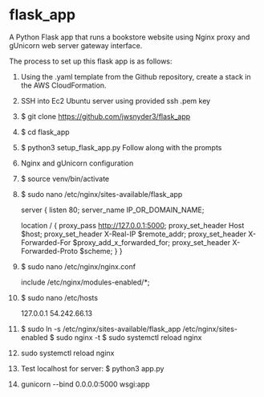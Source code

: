 # flask_app
A Python Flask app that runs a bookstore website using Nginx proxy and gUnicorn web server gateway interface.

The process to set up this flask app is as follows:

1. Using the .yaml template from the Github repository, create a stack in the AWS CloudFormation.

2. SSH into Ec2 Ubuntu server using provided ssh .pem key

3. $ git clone https://github.com/jwsnyder3/flask_app

4. $ cd flask_app

5. $ python3 setup_flask_app.py
   Follow along with the prompts

6. Nginx and gUnicorn configuration

7. $ source venv/bin/activate

8. $ sudo nano /etc/nginx/sites-available/flask_app

   server {
    listen 80;
    server_name IP_OR_DOMAIN_NAME;

    location / {
        proxy_pass http://127.0.0.1:5000;
        proxy_set_header Host $host;
        proxy_set_header X-Real-IP $remote_addr;
        proxy_set_header X-Forwarded-For $proxy_add_x_forwarded_for;
        proxy_set_header X-Forwarded-Proto $scheme;
    }
}

9. $ sudo nano /etc/nginx/nginx.conf
    
    include /etc/nginx/modules-enabled/*;

10. $ sudo nano /etc/hosts

    127.0.0.1   54.242.66.13

11. $ sudo ln -s /etc/nginx/sites-available/flask_app /etc/nginx/sites-enabled
    $ sudo nginx -t
    $ sudo systemctl reload nginx
    
12. sudo systemctl reload nginx

13. Test localhost for server:
    $ python3 app.py

14. gunicorn --bind 0.0.0.0:5000 wsgi:app
